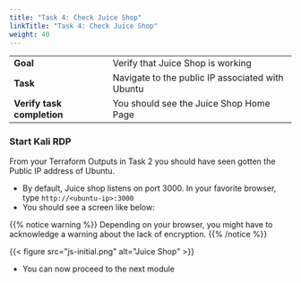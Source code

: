 ```yaml
---
title: "Task 4: Check Juice Shop"
linkTitle: "Task 4: Check Juice Shop"
weight: 40
---
```


|                            |    |  
|----------------------------| ----
| **Goal**                   | Verify that Juice Shop is working
| **Task**                   | Navigate to the public IP associated with Ubuntu
| **Verify task completion** | You should see the Juice Shop Home Page



### Start Kali RDP

From your Terraform Outputs in Task 2 you should have seen gotten the Public IP address of Ubuntu.

- By default, Juice shop listens on port 3000.  In your favorite browser, type ```http://<ubuntu-ip>:3000``` 
- You should see a screen like below:

{{% notice warning %}} Depending on your browser, you might have to acknowledge a warning about the lack of encryption.  {{% /notice %}}

{{< figure src="js-initial.png" alt="Juice Shop" >}}

- You can now proceed to the next module
